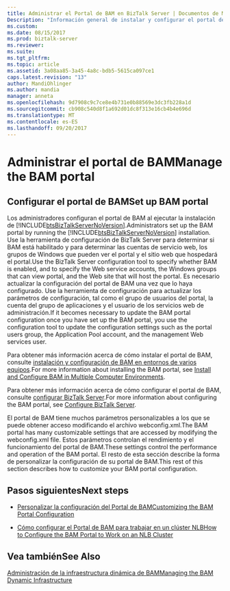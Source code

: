 ```yaml
---
title: Administrar el Portal de BAM en BizTalk Server | Documentos de Microsoft
Description: "Información general de instalar y configurar el portal de BAM en BizTalk Server"
ms.custom: 
ms.date: 08/15/2017
ms.prod: biztalk-server
ms.reviewer: 
ms.suite: 
ms.tgt_pltfrm: 
ms.topic: article
ms.assetid: 3a08aa85-3a45-4a8c-bdb5-5615ca097ce1
caps.latest.revision: "13"
author: MandiOhlinger
ms.author: mandia
manager: anneta
ms.openlocfilehash: 9d7908c9c7ce8e4b731e0b88569e3dc3fb228a1d
ms.sourcegitcommit: cb908c540d8f1a692d01dc8f313e16cb4b4e696d
ms.translationtype: MT
ms.contentlocale: es-ES
ms.lasthandoff: 09/20/2017
---
```

# <a name="manage-the-bam-portal"></a><span data-ttu-id="06ddc-103">Administrar el portal de BAM</span><span class="sxs-lookup"><span data-stu-id="06ddc-103">Manage the BAM portal</span></span>

## <a name="set-up-bam-portal"></a><span data-ttu-id="06ddc-104">Configurar el portal de BAM</span><span class="sxs-lookup"><span data-stu-id="06ddc-104">Set up BAM portal</span></span>
<span data-ttu-id="06ddc-105">Los administradores configuran el portal de BAM al ejecutar la instalación de [!INCLUDE[btsBizTalkServerNoVersion](../includes/btsbiztalkservernoversion-md.md)].</span><span class="sxs-lookup"><span data-stu-id="06ddc-105">Administrators set up the BAM portal by running the [!INCLUDE[btsBizTalkServerNoVersion](../includes/btsbiztalkservernoversion-md.md)] installation.</span></span> <span data-ttu-id="06ddc-106">Use la herramienta de configuración de BizTalk Server para determinar si BAM está habilitado y para determinar las cuentas de servicio web, los grupos de Windows que pueden ver el portal y el sitio web que hospedará el portal.</span><span class="sxs-lookup"><span data-stu-id="06ddc-106">Use the BizTalk Server configuration tool to specify whether BAM is enabled, and to specify the Web service accounts, the Windows groups that can view portal, and the Web site that will host the portal.</span></span> <span data-ttu-id="06ddc-107">Es necesario actualizar la configuración del portal de BAM una vez que lo haya configurado. Use la herramienta de configuración para actualizar los parámetros de configuración, tal como el grupo de usuarios del portal, la cuenta del grupo de aplicaciones y el usuario de los servicios web de administración.</span><span class="sxs-lookup"><span data-stu-id="06ddc-107">If it becomes necessary to update the BAM portal configuration once you have set up the BAM portal, you use the configuration tool to update the configuration settings such as the portal users group, the Application Pool account, and the management Web services user.</span></span>  
  
 <span data-ttu-id="06ddc-108">Para obtener más información acerca de cómo instalar el portal de BAM, consulte [instalación y configuración de BAM en entornos de varios equipos](http://social.technet.microsoft.com/wiki/contents/articles/1888.install-and-configure-bam-business-activity-monitoring-in-a-multi-computer-environment.aspx).</span><span class="sxs-lookup"><span data-stu-id="06ddc-108">For more information about installing the BAM portal, see [Install and Configure BAM in Multiple Computer Environments](http://social.technet.microsoft.com/wiki/contents/articles/1888.install-and-configure-bam-business-activity-monitoring-in-a-multi-computer-environment.aspx).</span></span>  
  
 <span data-ttu-id="06ddc-109">Para obtener más información acerca de cómo configurar el portal de BAM, consulte [configurar BizTalk Server](../install-and-config-guides/configure-biztalk-server.md).</span><span class="sxs-lookup"><span data-stu-id="06ddc-109">For more information about configuring the BAM portal, see [Configure BizTalk Server](../install-and-config-guides/configure-biztalk-server.md).</span></span>
  
 <span data-ttu-id="06ddc-110">El portal de BAM tiene muchos parámetros personalizables a los que se puede obtener acceso modificando el archivo webconfig.xml.</span><span class="sxs-lookup"><span data-stu-id="06ddc-110">The BAM portal has many customizable settings that are accessed by modifying the webconfig.xml file.</span></span> <span data-ttu-id="06ddc-111">Estos parámetros controlan el rendimiento y el funcionamiento del portal de BAM.</span><span class="sxs-lookup"><span data-stu-id="06ddc-111">These settings control the performance and operation of the BAM portal.</span></span> <span data-ttu-id="06ddc-112">El resto de esta sección describe la forma de personalizar la configuración de su portal de BAM.</span><span class="sxs-lookup"><span data-stu-id="06ddc-112">This rest of this section describes how to customize your BAM portal configuration.</span></span>  
  
## <a name="next-steps"></a><span data-ttu-id="06ddc-113">Pasos siguientes</span><span class="sxs-lookup"><span data-stu-id="06ddc-113">Next steps</span></span> 
  
-   [<span data-ttu-id="06ddc-114">Personalizar la configuración del Portal de BAM</span><span class="sxs-lookup"><span data-stu-id="06ddc-114">Customizing the BAM Portal Configuration</span></span>](../core/customizing-the-bam-portal-configuration.md)  
  
-   [<span data-ttu-id="06ddc-115">Cómo configurar el Portal de BAM para trabajar en un clúster NLB</span><span class="sxs-lookup"><span data-stu-id="06ddc-115">How to Configure the BAM Portal to Work on an NLB Cluster</span></span>](../core/how-to-configure-the-bam-portal-to-work-on-an-nlb-cluster.md)  
  
## <a name="see-also"></a><span data-ttu-id="06ddc-116">Vea también</span><span class="sxs-lookup"><span data-stu-id="06ddc-116">See Also</span></span>  
 [<span data-ttu-id="06ddc-117">Administración de la infraestructura dinámica de BAM</span><span class="sxs-lookup"><span data-stu-id="06ddc-117">Managing the BAM Dynamic Infrastructure</span></span>](../core/managing-the-bam-dynamic-infrastructure.md)